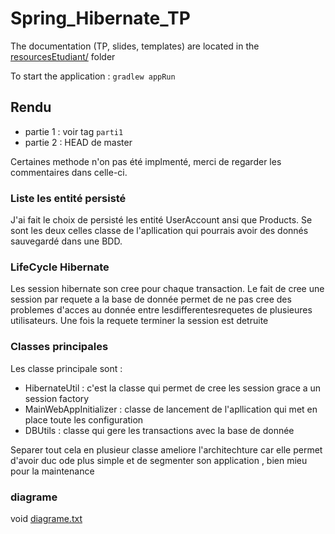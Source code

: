 # Spring_Hibernate_TP

The documentation (TP, slides, templates) are located in the [resourcesEtudiant/](resourcesEtudiant/) folder

To start the application : `gradlew appRun`

## Rendu

- partie 1 : voir tag `parti1`
- partie 2 : HEAD de master

Certaines methode n'on pas été implmenté, merci de regarder les commentaires dans celle-ci.

### Liste les entité persisté

J'ai fait le choix de persisté les entité UserAccount ansi que Products.
Se sont les deux celles classe de l'apllication qui pourrais avoir des donnés sauvegardé dans une BDD.

### LifeCycle Hibernate

Les session hibernate son cree pour chaque transaction.
Le fait de cree une session par requete a la base de donnée permet de ne pas cree des problemes d'acces au donnée entre lesdifferentesrequetes de plusieures utilisateurs.
Une fois la requete terminer la session est detruite

### Classes principales

Les classe principale sont : 
- HibernateUtil : c'est la classe qui permet de cree les session grace a un session factory
- MainWebAppInitializer : classe de lancement de l'apllication qui met en place toute les configuration
- DBUtils : classe qui gere les transactions avec la base de donnée

Separer tout cela en plusieur classe ameliore l'architechture car elle permet d'avoir duc ode plus simple et de segmenter son application , bien mieu pour la maintenance

### diagrame

void [diagrame.txt](diagrame.txt)
